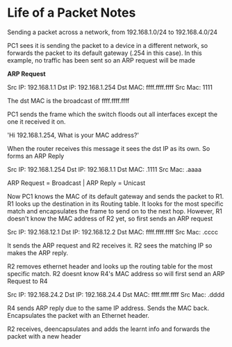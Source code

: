 # Life of a Packet Notes

Sending a packet across a network, from 192.168.1.0/24 to 192.168.4.0/24

PC1 sees it is sending the packet to a device in a different network, so forwards the packet to its default gateway (.254 in this case). 
In this example, no traffic has been sent so an ARP request will be made

**ARP Request**

Src IP: 192.168.1.1
Dst IP: 192.168.1.254
Dst MAC: ffff.ffff.ffff
Src Mac: 1111

The dst MAC is the broadcast of ffff.ffff.ffff

PC1 sends the frame which the switch floods out all interfaces except the one it received it on. 

'Hi 192.168.1.254, What is your MAC address?'

When the router receives this message it sees the dst IP as its own. So forms an ARP Reply

Src IP: 192.168.1.254
Dst IP: 192.168.1.1
Dst MAC: .1111
Src Mac: .aaaa

ARP Request = Broadcast | ARP Reply = Unicast

Now PC1 knows the MAC of its default gateway and sends the packet to R1. R1 looks up the destination in its Routing table. It looks for the most specific match and encapsulates the frame to send on to the next hop. However, R1 doesn't know the MAC address of R2 yet, so first sends an ARP request

Src IP: 192.168.12.1
Dst IP: 192.168.12.2
Dst MAC: ffff.ffff.ffff
Src Mac: .cccc

It sends the ARP request and R2 receives it. R2 sees the matching IP so makes the ARP reply. 

R2 removes ethernet header and looks up the routing table for the most specific match. R2 doesnt know R4's MAC address so will first send an ARP Request to R4

Src IP: 192.168.24.2
Dst IP: 192.168.24.4
Dst MAC: ffff.ffff.ffff
Src Mac: .dddd

R4 sends ARP reply due to the same IP address. Sends the MAC back. Encapsulates the packet with an Ethernet header.

R2 receives, deencapsulates and adds the learnt info and forwards the packet with a new header 
